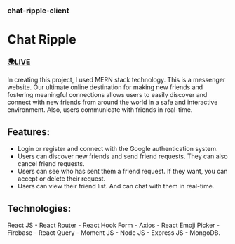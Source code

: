 ### chat-ripple-client

# Chat Ripple

### [🌍LIVE](https://chat-ripple.web.app/)

In creating this project, I used MERN stack technology. This is a messenger website. Our ultimate online destination for making new friends and fostering meaningful connections allows users to easily discover and connect with new friends from around the world in a safe and interactive environment. Also, users communicate with friends in real-time.

## Features:

- Login or register and connect with the Google authentication system.
- Users can discover new friends and send friend requests. They can also cancel friend requests.
- Users can see who has sent them a friend request. If they want, you can accept or delete their request.
- Users can view their friend list. And can chat with them in real-time.

## Technologies:

React JS - React Router - React Hook Form - Axios - React Emoji Picker - Firebase - React Query - Moment JS - Node JS - Express JS - MongoDB.
